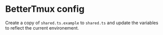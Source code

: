 # BetterTmux config

Create a copy of `shared.ts.example` to `shared.ts` and update the variables to 
reflect the current environement.
